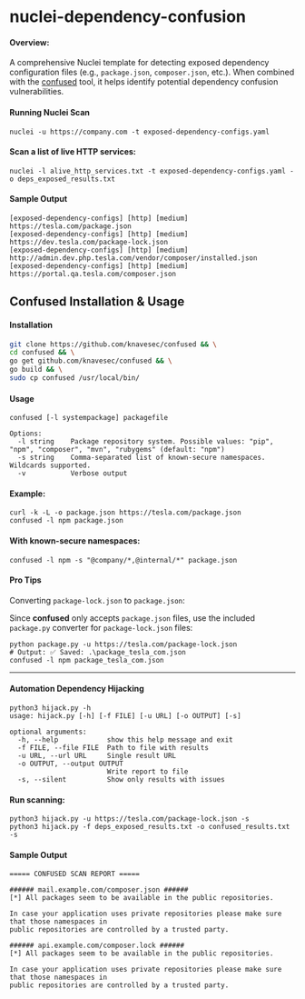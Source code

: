 # nuclei-dependency-confusion
#### Overview:
A comprehensive Nuclei template for detecting exposed dependency configuration files (e.g., `package.json`, `composer.json`, etc.). When combined with the [confused](https://github.com/knavesec/confused) tool, it helps identify potential dependency confusion vulnerabilities.
#### Running Nuclei Scan
```
nuclei -u https://company.com -t exposed-dependency-configs.yaml
```
#### Scan a list of live HTTP services:
```
nuclei -l alive_http_services.txt -t exposed-dependency-configs.yaml -o deps_exposed_results.txt
```
#### Sample Output
```
[exposed-dependency-configs] [http] [medium] https://tesla.com/package.json
[exposed-dependency-configs] [http] [medium] https://dev.tesla.com/package-lock.json
[exposed-dependency-configs] [http] [medium] http://admin.dev.php.tesla.com/vendor/composer/installed.json
[exposed-dependency-configs] [http] [medium] https://portal.qa.tesla.com/composer.json
```
## Confused Installation & Usage

#### Installation
```bash
git clone https://github.com/knavesec/confused && \
cd confused && \
go get github.com/knavesec/confused && \
go build && \
sudo cp confused /usr/local/bin/

```
#### Usage
```
confused [-l systempackage] packagefile

Options:
  -l string    Package repository system. Possible values: "pip", "npm", "composer", "mvn", "rubygems" (default: "npm")
  -s string    Comma-separated list of known-secure namespaces. Wildcards supported.
  -v           Verbose output
```
#### Example:
```
curl -k -L -o package.json https://tesla.com/package.json
confused -l npm package.json
```
#### With known-secure namespaces:
```
confused -l npm -s "@company/*,@internal/*" package.json
```
#### Pro Tips
Converting `package-lock.json` to `package.json`:

Since **confused** only accepts `package.json` files, use the included `package.py` converter for `package-lock.json` files:
```
python package.py -u https://tesla.com/package-lock.json
# Output: ✅ Saved: .\package_tesla_com.json
confused -l npm package_tesla_com.json
```
---
#### Automation Dependency Hijacking
```
python3 hijack.py -h
usage: hijack.py [-h] [-f FILE] [-u URL] [-o OUTPUT] [-s]

optional arguments:
  -h, --help            show this help message and exit
  -f FILE, --file FILE  Path to file with results
  -u URL, --url URL     Single result URL
  -o OUTPUT, --output OUTPUT
                        Write report to file
  -s, --silent          Show only results with issues
```
#### Run scanning:
```
python3 hijack.py -u https://tesla.com/package-lock.json -s
python3 hijack.py -f deps_exposed_results.txt -o confused_results.txt -s
```
#### Sample Output
```
===== CONFUSED SCAN REPORT =====

###### mail.example.com/composer.json ######
[*] All packages seem to be available in the public repositories.

In case your application uses private repositories please make sure that those namespaces in
public repositories are controlled by a trusted party.

###### api.example.com/composer.lock ######
[*] All packages seem to be available in the public repositories.

In case your application uses private repositories please make sure that those namespaces in
public repositories are controlled by a trusted party.
```

